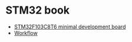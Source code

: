 # STM32 book


- [STM32F103C8T6 minimal development board](https://github.com/asakasinsky/STM32/blob/master/STM32F103C8T6_minimal_dev_board/README.md)
- [Workflow](https://github.com/asakasinsky/STM32/blob/master/Articles/Workflow/README.md)

